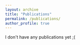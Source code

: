 ```yaml
---
layout: archive
title: "Publications"
permalink: /publications/
author_profile: true
---
```

<!-- your comment 
{% if author.googlescholar %}
  You can also find my articles on <u><a href="{{author.googlescholar}}">my Google Scholar profile</a>.</u>
{% endif %}

{% include base_path %}

{% for post in site.publications reversed %}
  {% include archive-single.html %}
{% endfor %}

-->
I don't have any publications yet ;(
